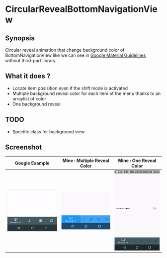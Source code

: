 # CircularRevealBottomNavigationView

## Synopsis 

Circular reveal animation that change background color of BottomNavigationView like we can see in [Google Material Guidelines](https://material.io/guidelines/components/bottom-navigation.html) without third-part library.

## What it does ? 

* Locate item posisition even if the shift mode is activated 
* Multiple background reveal color for each item of the menu thanks to an arraylist of color
* One background reveal


## TODO

* Specific class for background view

## Screenshot

| Google Example | Mine : Multiple Reveal Color |  Mine : One Reveal Color |
| ------ | ------ |------ |
| ![Google Material Design Example](/art/bottom_nav_material_spec_reveal.gif "Google Material Design Example") | ![Mine : Multiple Reveal Color](/art/bottom_nav_multiple_reveal_color.gif "Mine : Multiple Reveal Color") | ![Mine : One Reveal Color](/art/bottom_nav_one_reveal_color.gif "Mine : One Reveal Color") |



